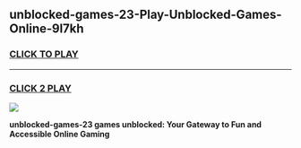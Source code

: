 
## unblocked-games-23-Play-Unblocked-Games-Online-9l7kh
<h3>
<a href="https://premium76.site?title=unblocked-games-23&ref=25A">CLICK TO PLAY</a></h3>
<hr>

<h3>
<a href="https://premium76.site?title=unblocked-games-23&ref=25A">CLICK 2 PLAY</a>
  
</h3>

<a href="https://premium76.site?title=unblocked-games-23&ref=25A"><img src="https://clearcache.store/games.png"></a>


**unblocked-games-23 games unblocked: Your Gateway to Fun and Accessible Online Gaming**
